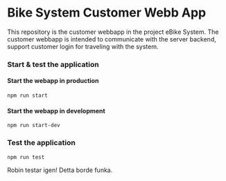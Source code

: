 # Bike System Customer Webb App

This repository is the customer webbapp in the project eBike System.
The customer webbapp is intended to communicate with the server backend, 
support customer login for traveling with the system.

### Start & test the application

#### Start the webapp in production
```
npm run start
```

#### Start the webapp in development
```
npm run start-dev
```

### Test the application
```
npm run test
```

Robin testar igen! Detta borde funka.